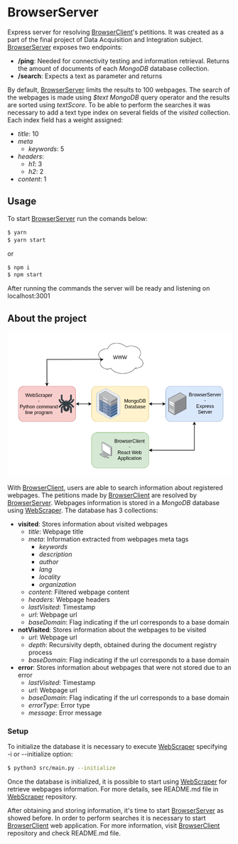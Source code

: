 # BrowserServer

Express server for resolving [BrowserClient](https://github.com/DauteRR/BrowserClient)'s petitions. It was created as a part of the final project of Data Acquisition and Integration subject. [BrowserServer](https://github.com/DauteRR/BrowserServer) exposes two endpoints:

- **/ping**: Needed for connectivity testing and information retrieval. Returns the amount of documents of each _MongoDB_ database collection.
- **/search**: Expects a text as parameter and returns

By default, [BrowserServer](https://github.com/DauteRR/BrowserServer) limits the results to 100 webpages. The search of the webpages is made using _\$text_ _MongoDB_ query operator and the results are sorted using _textScore_. To be able to perform the searches it was necessary to add a text type index on several fields of the _visited_ collection. Each index field has a weight assigned:

- _title_: 10
- _meta_
  - _keywords_: 5
- _headers_:
  - _h1_: 3
  - _h2_: 2
- _content_: 1

## Usage

To start [BrowserServer](https://github.com/DauteRR/BrowserServer) run the comands below:

```bash
$ yarn
$ yarn start
```

or

```bash
$ npm i
$ npm start
```

After running the commands the server will be ready and listening on localhost:3001

## About the project

<div style="text-align:center;"><img src="media/diagram.png" /></div>

With [BrowserClient](https://github.com/DauteRR/BrowserClient), users are able to search information about registered webpages. The petitions made by [BrowserClient](https://github.com/DauteRR/BrowserClient) are resolved by [BrowserServer](https://github.com/DauteRR/BrowserServer). Webpages information is stored in a _MongoDB_ database using [WebScraper](https://github.com/DauteRR/WebScraper). The database has 3 collections:

- **visited**: Stores information about visited webpages
  - _title_: Webpage title
  - _meta_: Information extracted from webpages meta tags
    - _keywords_
    - _description_
    - _author_
    - _lang_
    - _locality_
    - _organization_
  - _content_: Filtered webpage content
  - _headers_: Webpage headers
  - _lastVisited_: Timestamp
  - _url_: Webpage url
  - _baseDomain_: Flag indicating if the url corresponds to a base domain
- **notVisited**: Stores information about the webpages to be visited
  - _url_: Webpage url
  - _depth_: Recursivity depth, obtained during the document registry process
  - _baseDomain_: Flag indicating if the url corresponds to a base domain
- **error**: Stores information about webpages that were not stored due to an error
  - _lastVisited_: Timestamp
  - _url_: Webpage url
  - _baseDomain_: Flag indicating if the url corresponds to a base domain
  - _errorType_: Error type
  - _message_: Error message

### Setup

To initialize the database it is necessary to execute [WebScraper](https://github.com/DauteRR/WebScraper) specifying -i or --initialize option:

```bash
$ python3 src/main.py --initialize
```

Once the database is initialized, it is possible to start using [WebScraper](https://github.com/DauteRR/WebScraper) for retrieve webpages information. For more details, see README.md file in [WebScraper](https://github.com/DauteRR/WebScraper) repository.

After obtaining and storing information, it's time to start [BrowserServer](https://github.com/DauteRR/BrowserServer) as showed before. In order to perform searches it is necessary to start [BrowserClient](https://github.com/DauteRR/BrowserClient) web application. For more information, visit [BrowserClient](https://github.com/DauteRR/BrowserClient) repository and check README.md file.
